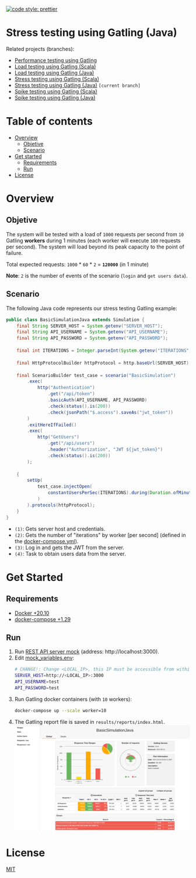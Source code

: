 [![code style: prettier](https://img.shields.io/badge/code_style-prettier-ff69b4.svg?style=flat-square)](https://github.com/prettier/prettier)

# Stress testing using Gatling (Java)

Related projects (branches):
- [Performance testing using Gatling](https://github.com/eccanto/base-gatling-performance-testing)
- [Load testing using Gatling (Scala)](https://github.com/eccanto/base-gatling-performance-testing/tree/feature/load-testing-scala)
- [Load testing using Gatling (Java)](https://github.com/eccanto/base-gatling-performance-testing/tree/feature/load-testing-java)
- [Stress testing using Gatling (Scala)](https://github.com/eccanto/base-gatling-performance-testing/tree/feature/stress-testing-scala)
- [Stress testing using Gatling (Java)](https://github.com/eccanto/base-gatling-performance-testing/tree/feature/stress-testing-java) `[current branch]`
- [Spike testing using Gatling (Scala)](https://github.com/eccanto/base-gatling-performance-testing/tree/feature/spike-testing-scala)
- [Spike testing using Gatling (Java)](https://github.com/eccanto/base-gatling-performance-testing/tree/feature/spike-testing-java)

# Table of contents

* [Overview](#overview)
  * [Objetive](#objetive)
  * [Scenario](#scenario)
* [Get started](#get-started)
  * [Requirements](#requirements)
  * [Run](#run)
* [License](#license)

# Overview

## Objetive

The system will be tested with a load of `1000` requests per second from `10` Gatling **workers** during 1 minutes
(each worker will execute `100` requests per second). The system will load beyond its peak capacity to the point of
failure.

Total expected requests: `1000` * `60` * `2` = **`120000`** (in 1 minute)

**Note**: `2` is the number of events of the scenario (`login` and `get users data`).

## Scenario

The following Java code represents our stress testing Gatling example:

```java
public class BasicSimulationJava extends Simulation {
    final String SERVER_HOST = System.getenv("SERVER_HOST");               // (1)
    final String API_USERNAME = System.getenv("API_USERNAME");             // (1)
    final String API_PASSWORD = System.getenv("API_PASSWORD");             // (1)

    final int ITERATIONS = Integer.parseInt(System.getenv("ITERATIONS"));  // (2)

    final HttpProtocolBuilder httpProtocol = http.baseUrl(SERVER_HOST);

    final ScenarioBuilder test_case = scenario("BasicSimulation")
        .exec(                                                             // (3)
            http("Authentication")                                         // (3)
                .get("/api/token")                                         // (3)
                .basicAuth(API_USERNAME, API_PASSWORD)                     // (3)
                .check(status().is(200))                                   // (3)
                .check(jsonPath("$.access").saveAs("jwt_token"))           // (3)
        )                                                                  // (3)
        .exitHereIfFailed()
        .exec(                                                             // (4)
            http("GetUsers")                                               // (4)
                .get("/api/users")                                         // (4)
                .header("Authorization", "JWT ${jwt_token}")               // (4)
                .check(status().is(200))                                   // (4)
        );                                                                 // (4)

    {
        setUp(
            test_case.injectOpen(
                constantUsersPerSec(ITERATIONS).during(Duration.ofMinutes(1))
            )
        ).protocols(httpProtocol);
    }
}
```

- `(1)`: Gets server host and credentials.
- `(2)`: Gets the number of "iterations" by worker [per second] (defined in the [docker-compose.yml](./docker-compose.yml)).
- `(3)`: Log in and gets the JWT from the server.
- `(4)`: Task to obtain users data from the server.

# Get Started

## Requirements

- [Docker +20.10](https://docs.docker.com/engine/install/ubuntu/)
- [docker-compose +1.29](https://docs.docker.com/desktop/install/linux-install/)

## Run

1. Run [REST API server mock](https://github.com/eccanto/base-mockoon-api-rest-server-mock) (address: http://localhost:3000).
2. Edit [mock_variables.env](./mock_variables.env):
    ```bash
    # CHANGE!: Change <LOCAL_IP>, this IP must be accessible from within a gatling containers.
    SERVER_HOST=http://<LOCAL_IP>:3000
    API_USERNAME=test
    API_PASSWORD=test
    ```
3. Run Gatling docker containers (with `10` workers):
    ```bash
    docker-compose up --scale worker=10
    ```
4. The Gatling report file is saved in `results/reports/index.html`.
    [![Gatling Report](documentation/images/gatling_report.png)](./sample/reports/index.html)

# License

[MIT](./LICENSE)

